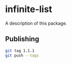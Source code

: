 # infinite-list

A description of this package.

## Publishing

```bash
git tag 1.1.1
git push --tags
```
